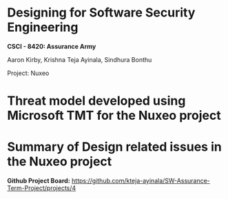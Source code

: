 
# Designing for Software Security Engineering
**CSCI - 8420:  Assurance Army**

Aaron Kirby, Krishna Teja Ayinala, Sindhura Bonthu   </br>

Project: Nuxeo

# Threat model developed using Microsoft TMT for the Nuxeo project 

# Summary of Design related issues in the Nuxeo project

**Github Project Board:** https://github.com/kteja-ayinala/SW-Assurance-Term-Project/projects/4
